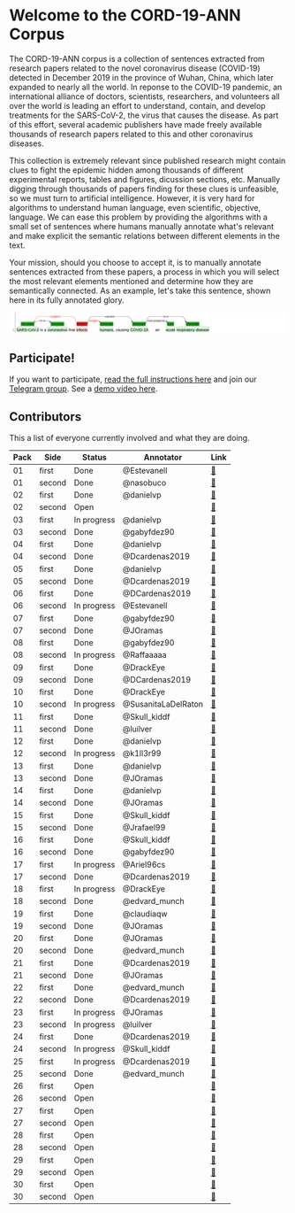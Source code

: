 # Welcome to the CORD-19-ANN Corpus

The CORD-19-ANN corpus is a collection of sentences extracted from research papers related to the novel coronavirus disease (COVID-19) detected in December 2019 in the province of Wuhan, China, which later expanded to nearly all the world. In reponse to the COVID-19 pandemic, an international alliance of doctors, scientists, researchers, and volunteers all over the world is leading an effort to understand, contain, and develop treatments for the SARS-CoV-2, the virus that causes the disease. As part of this effort, several academic publishers have made freely available thousands of research papers related to this and other coronavirus diseases.

This collection is extremely relevant since published research might contain clues to fight the epidemic hidden among thousands of different experimental reports, tables and figures, dicussion sections, etc. Manually digging through thousands of papers finding for these clues is unfeasible, so we must turn to artificial intelligence. However, it is very hard for algorithms to understand human language, even scientific, objective, language. We can ease this problem by providing the algorithms with a small set of sentences where humans manually annotate what's relevant and make explicit the semantic relations between different elements in the text.

Your mission, should you choose to accept it, is to manually annotate sentences extracted from these papers, a process in which you will select the most relevant elements mentioned and determine how they are semantically connected. As an example, let's take this sentence, shown here in its fully annotated glory.

![](docs/img1.png)

## Participate!

If you want to participate, [read the full instructions here](docs/instructions.md) and join our [Telegram group](https://t.me/cord19).
See a [demo video here](https://github.com/matcom/cord19-ann/raw/master/docs/demo.mp4).

## Contributors

This a list of everyone currently involved and what they are doing.

| **Pack** | **Side** | **Status**     | **Annotator**        | **Link** |
|----------|----------|----------------|----------------------|----------|
| 01       | first    | Done           | @Estevanell          | [🔗](http://ssh.apiad.net:8080/#/cord19/packs/pack01/first/pack01-first) |
| 01       | second   | Done           | @nasobuco            | [🔗](http://ssh.apiad.net:8080/#/cord19/packs/pack01/second/pack01-second) |
| 02       | first    | Done           | @danielvp            | [🔗](http://ssh.apiad.net:8080/#/cord19/packs/pack02/first/pack02-first) |
| 02       | second   | Open           |                      | [🔗](http://ssh.apiad.net:8080/#/cord19/packs/pack02/second/pack02-second) |
| 03       | first    | In progress    | @danielvp            | [🔗](http://ssh.apiad.net:8080/#/cord19/packs/pack03/first/pack03-first) |
| 03       | second   | Done           | @gabyfdez90          | [🔗](http://ssh.apiad.net:8080/#/cord19/packs/pack03/second/pack03-second) |
| 04       | first    | Done           | @danielvp            | [🔗](http://ssh.apiad.net:8080/#/cord19/packs/pack04/first/pack04-first) |
| 04       | second   | Done           | @Dcardenas2019       | [🔗](http://ssh.apiad.net:8080/#/cord19/packs/pack04/second/pack04-second) |
| 05       | first    | Done           | @danielvp            | [🔗](http://ssh.apiad.net:8080/#/cord19/packs/pack05/first/pack05-first) |
| 05       | second   | Done           | @Dcardenas2019       | [🔗](http://ssh.apiad.net:8080/#/cord19/packs/pack05/second/pack05-second) |
| 06       | first    | Done           | @DCardenas2019       | [🔗](http://ssh.apiad.net:8080/#/cord19/packs/pack06/first/pack06-first) |
| 06       | second   | In progress    | @Estevanell          | [🔗](http://ssh.apiad.net:8080/#/cord19/packs/pack06/second/pack06-second) |
| 07       | first    | Done           | @gabyfdez90          | [🔗](http://ssh.apiad.net:8080/#/cord19/packs/pack07/first/pack07-first) |
| 07       | second   | Done           | @JOramas             | [🔗](http://ssh.apiad.net:8080/#/cord19/packs/pack07/second/pack07-second) |
| 08       | first    | Done           | @gabyfdez90          | [🔗](http://ssh.apiad.net:8080/#/cord19/packs/pack08/first/pack08-first) |
| 08       | second   | In progress    | @Raffaaaaa           | [🔗](http://ssh.apiad.net:8080/#/cord19/packs/pack08/second/pack08-second) |
| 09       | first    | Done           | @DrackEye            | [🔗](http://ssh.apiad.net:8080/#/cord19/packs/pack09/first/pack09-first) |
| 09       | second   | Done           | @DCardenas2019       | [🔗](http://ssh.apiad.net:8080/#/cord19/packs/pack09/second/pack09-second) |
| 10       | first    | Done           | @DrackEye            | [🔗](http://ssh.apiad.net:8080/#/cord19/packs/pack10/first/pack10-first) |
| 10       | second   | In progress    | @SusanitaLaDelRaton  | [🔗](http://ssh.apiad.net:8080/#/cord19/packs/pack10/second/pack10-second) |
| 11       | first    | Done           | @Skull_kiddf         | [🔗](http://ssh.apiad.net:8080/#/cord19/packs/pack11/first/pack11-first) |
| 11       | second   | Done           | @luilver             | [🔗](http://ssh.apiad.net:8080/#/cord19/packs/pack11/second/pack11-second) |
| 12       | first    | Done           | @danielvp            | [🔗](http://ssh.apiad.net:8080/#/cord19/packs/pack12/first/pack12-first) |
| 12       | second   | In progress    | @k1ll3r99            | [🔗](http://ssh.apiad.net:8080/#/cord19/packs/pack12/second/pack12-second) |
| 13       | first    | Done           | @danielvp            | [🔗](http://ssh.apiad.net:8080/#/cord19/packs/pack13/first/pack13-first) |
| 13       | second   | Done           | @JOramas             | [🔗](http://ssh.apiad.net:8080/#/cord19/packs/pack13/second/pack13-second) |
| 14       | first    | Done           | @danielvp            | [🔗](http://ssh.apiad.net:8080/#/cord19/packs/pack14/first/pack14-first) |
| 14       | second   | Done           | @JOramas             | [🔗](http://ssh.apiad.net:8080/#/cord19/packs/pack14/second/pack14-second) |
| 15       | first    | Done           | @Skull_kiddf         | [🔗](http://ssh.apiad.net:8080/#/cord19/packs/pack15/first/pack15-first) |
| 15       | second   | Done           | @Jrafael99           | [🔗](http://ssh.apiad.net:8080/#/cord19/packs/pack15/second/pack15-second) |
| 16       | first    | Done           | @Skull_kiddf         | [🔗](http://ssh.apiad.net:8080/#/cord19/packs/pack16/first/pack16-first) |
| 16       | second   | Done           | @gabyfdez90          | [🔗](http://ssh.apiad.net:8080/#/cord19/packs/pack16/second/pack16-second) |
| 17       | first    | In progress    | @Ariel96cs           | [🔗](http://ssh.apiad.net:8080/#/cord19/packs/pack17/first/pack17-first) |
| 17       | second   | Done           | @Dcardenas2019       | [🔗](http://ssh.apiad.net:8080/#/cord19/packs/pack17/second/pack17-second) |
| 18       | first    | In progress    | @DrackEye            | [🔗](http://ssh.apiad.net:8080/#/cord19/packs/pack18/first/pack18-first) |
| 18       | second   | Done           | @edvard_munch        | [🔗](http://ssh.apiad.net:8080/#/cord19/packs/pack18/second/pack18-second) |
| 19       | first    | Done           | @claudiaqw           | [🔗](http://ssh.apiad.net:8080/#/cord19/packs/pack19/first/pack19-first) |
| 19       | second   | Done           | @JOramas             | [🔗](http://ssh.apiad.net:8080/#/cord19/packs/pack19/second/pack19-second) |
| 20       | first    | Done           | @JOramas             | [🔗](http://ssh.apiad.net:8080/#/cord19/packs/pack20/first/pack20-first) |
| 20       | second   | Done           | @edvard_munch        | [🔗](http://ssh.apiad.net:8080/#/cord19/packs/pack20/second/pack20-second) |
| 21       | first    | Done           | @Dcardenas2019       | [🔗](http://ssh.apiad.net:8080/#/cord19/packs/pack21/first/pack21-first) |
| 21       | second   | Done           | @JOramas             | [🔗](http://ssh.apiad.net:8080/#/cord19/packs/pack21/second/pack21-second) |
| 22       | first    | Done           | @edvard_munch        | [🔗](http://ssh.apiad.net:8080/#/cord19/packs/pack22/first/pack22-first) |
| 22       | second   | Done           | @Dcardenas2019       | [🔗](http://ssh.apiad.net:8080/#/cord19/packs/pack22/second/pack22-second) |
| 23       | first    | In progress    | @JOramas             | [🔗](http://ssh.apiad.net:8080/#/cord19/packs/pack23/first/pack23-first) |
| 23       | second   | In progress    | @luilver             | [🔗](http://ssh.apiad.net:8080/#/cord19/packs/pack23/second/pack23-second) |
| 24       | first    | Done           | @Dcardenas2019       | [🔗](http://ssh.apiad.net:8080/#/cord19/packs/pack24/first/pack24-first) |
| 24       | second   | In progress    | @Skull_kiddf         | [🔗](http://ssh.apiad.net:8080/#/cord19/packs/pack24/second/pack24-second) |
| 25       | first    | In progress    | @Dcardenas2019       | [🔗](http://ssh.apiad.net:8080/#/cord19/packs/pack25/first/pack25-first) |
| 25       | second   | Done           | @edvard_munch        | [🔗](http://ssh.apiad.net:8080/#/cord19/packs/pack25/second/pack25-second) |
| 26       | first    | Open           |                      | [🔗](http://ssh.apiad.net:8080/#/cord19/packs/pack26/first/pack26-first) |
| 26       | second   | Open           |                      | [🔗](http://ssh.apiad.net:8080/#/cord19/packs/pack26/second/pack26-second) |
| 27       | first    | Open           |                      | [🔗](http://ssh.apiad.net:8080/#/cord19/packs/pack27/first/pack27-first) |
| 27       | second   | Open           |                      | [🔗](http://ssh.apiad.net:8080/#/cord19/packs/pack27/second/pack27-second) |
| 28       | first    | Open           |                      | [🔗](http://ssh.apiad.net:8080/#/cord19/packs/pack28/first/pack28-first) |
| 28       | second   | Open           |                      | [🔗](http://ssh.apiad.net:8080/#/cord19/packs/pack28/second/pack28-second) |
| 29       | first    | Open           |                      | [🔗](http://ssh.apiad.net:8080/#/cord19/packs/pack29/first/pack29-first) |
| 29       | second   | Open           |                      | [🔗](http://ssh.apiad.net:8080/#/cord19/packs/pack29/second/pack29-second) |
| 30       | first    | Open           |                      | [🔗](http://ssh.apiad.net:8080/#/cord19/packs/pack30/first/pack30-first) |
| 30       | second   | Open           |                      | [🔗](http://ssh.apiad.net:8080/#/cord19/packs/pack30/second/pack30-second) |
